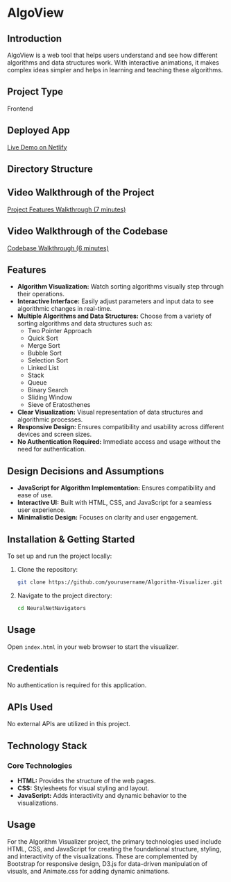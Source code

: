 # AlgoView

## Introduction
AlgoView is a web tool that helps users understand and see how different algorithms and data structures work. With interactive animations, it makes complex ideas simpler and helps in learning and teaching these algorithms.

## Project Type
Frontend

## Deployed App
[Live Demo on Netlify]()

## Directory Structure

## Video Walkthrough of the Project
[Project Features Walkthrough (7 minutes)](#)

## Video Walkthrough of the Codebase
[Codebase Walkthrough (6 minutes)](#)

## Features
- **Algorithm Visualization:** Watch sorting algorithms visually step through their operations.
- **Interactive Interface:** Easily adjust parameters and input data to see algorithmic changes in real-time.
- **Multiple Algorithms and Data Structures:** Choose from a variety of sorting algorithms and data structures such as:
  - Two Pointer Approach 
  - Quick Sort
  - Merge Sort
  - Bubble Sort
  - Selection Sort
  - Linked List
  - Stack
  - Queue
  - Binary Search
  - Sliding Window
  - Sieve of Eratosthenes
- **Clear Visualization:** Visual representation of data structures and algorithmic processes.
- **Responsive Design:** Ensures compatibility and usability across different devices and screen sizes.
- **No Authentication Required:** Immediate access and usage without the need for authentication.

## Design Decisions and Assumptions
- **JavaScript for Algorithm Implementation:** Ensures compatibility and ease of use.
- **Interactive UI:** Built with HTML, CSS, and JavaScript for a seamless user experience.
- **Minimalistic Design:** Focuses on clarity and user engagement.

## Installation & Getting Started
To set up and run the project locally:

1. Clone the repository:
    ```sh
    git clone https://github.com/yourusername/Algorithm-Visualizer.git
    ```
2. Navigate to the project directory:
    ```sh
    cd NeuralNetNavigators
    ```

## Usage
Open `index.html` in your web browser to start the visualizer.

## Credentials
No authentication is required for this application.

## APIs Used
No external APIs are utilized in this project.

## Technology Stack

### Core Technologies
- **HTML:** Provides the structure of the web pages.
- **CSS:** Stylesheets for visual styling and layout.
- **JavaScript:** Adds interactivity and dynamic behavior to the visualizations.

## Usage
For the Algorithm Visualizer project, the primary technologies used include HTML, CSS, and JavaScript for creating the foundational structure, styling, and interactivity of the visualizations. These are complemented by Bootstrap for responsive design, D3.js for data-driven manipulation of visuals, and Animate.css for adding dynamic animations.
